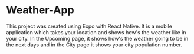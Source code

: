 # Weather-App

This project was created using Expo with React Native. It is a mobile application which takes your location and shows how's the weather like in your city. In the Upcoming page, it shows how's the weather going to be in the next days and in the City page it shows your city population number.
